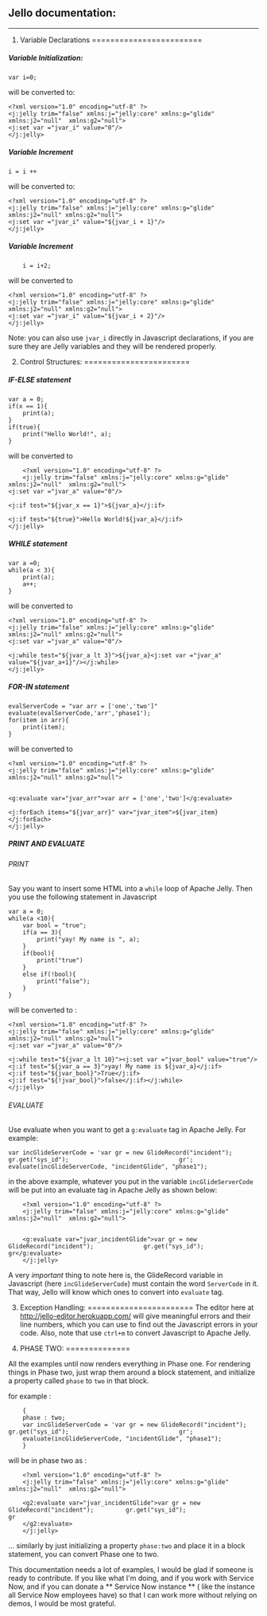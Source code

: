 ## Jello documentation:
------------------------

1. Variable Declarations
========================
##### Variable Initialization:

	var i=0; 
   
will be converted to:

	<?xml version="1.0" encoding="utf-8" ?>
	<j:jelly trim="false" xmlns:j="jelly:core" xmlns:g="glide" xmlns:j2="null" 	xmlns:g2="null">
	<j:set var ="jvar_i" value="0"/>
	</j:jelly>
    
##### Variable Increment

	i = i ++
   
   
 will be converted to:
 
 
 	<?xml version="1.0" encoding="utf-8" ?>
	<j:jelly trim="false" xmlns:j="jelly:core" xmlns:g="glide" xmlns:j2="null" xmlns:g2="null">
	<j:set var ="jvar_i" value="${jvar_i + 1}"/>
	</j:jelly>
    
    
##### Variable Increment 
   
   		i = i+2;
   
  will be converted to
  
  	<?xml version="1.0" encoding="utf-8" ?>
	<j:jelly trim="false" xmlns:j="jelly:core" xmlns:g="glide" xmlns:j2="null" xmlns:g2="null">
	<j:set var ="jvar_i" value="${jvar_i + 2}"/>
	</j:jelly>

Note: you can also use `jvar_i` directly in Javascript declarations, if you are sure they are Jelly variables and they will be rendered properly.


2. Control Structures:
=======================

##### IF-ELSE statement

		
	var a = 0;
	if(x == 1){
    	print(a);
	}
	if(true){
    	print("Hello World!", a);
	}
    
 will be converted to
 
 		<?xml version="1.0" encoding="utf-8" ?>
		<j:jelly trim="false" xmlns:j="jelly:core" xmlns:g="glide" xmlns:j2="null" 	xmlns:g2="null">
	<j:set var ="jvar_a" value="0"/>

	<j:if test="${jvar_x == 1}">${jvar_a}</j:if>

	<j:if test="${true}">Hello World!${jvar_a}</j:if>
	</j:jelly>
    
  
##### WHILE statement

		
	var a =0;
	while(a < 3){
    	print(a);
    	a++;
	}
    
 will be converted to
 
 	<?xml version="1.0" encoding="utf-8" ?>
	<j:jelly trim="false" xmlns:j="jelly:core" xmlns:g="glide" xmlns:j2="null" xmlns:g2="null">
	<j:set var ="jvar_a" value="0"/>

	<j:while test="${jvar_a lt 3}">${jvar_a}<j:set var ="jvar_a" 	value="${jvar_a+1}"/></j:while>
	</j:jelly>
    
    
  
  
 #####  FOR-IN statement
 
 
 		
	evalServerCode = "var arr = ['one','two']"
	evaluate(evalServerCode,'arr','phase1');
	for(item in arr){
    	print(item);
	}

 will be converted to
 
 
 	<?xml version="1.0" encoding="utf-8" ?>
	<j:jelly trim="false" xmlns:j="jelly:core" xmlns:g="glide" xmlns:j2="null" xmlns:g2="null">


	<g:evaluate var="jvar_arr">var arr = ['one','two']</g:evaluate>

	<j:forEach items="${jvar_arr}" var="jvar_item">${jvar_item} </j:forEach> 
	</j:jelly>
    
    
##### PRINT AND EVALUATE 

###### PRINT
Say you want to insert some HTML into a `while` loop of Apache Jelly. Then you use the following statement in Javascript 


	var a = 0;
	while(a <10){
    	var bool = "true";
    	if(a == 3){
    		print("yay! My name is ", a);
    	}
    	if(bool){
    		print("true")
    	}
    	else if(!bool){
    		print("false");
    	}
	}
    
    
will be converted to :

	<?xml version="1.0" encoding="utf-8" ?>
	<j:jelly trim="false" xmlns:j="jelly:core" xmlns:g="glide" xmlns:j2="null" xmlns:g2="null">
	<j:set var ="jvar_a" value="0"/>

	<j:while test="${jvar_a lt 10}"><j:set var ="jvar_bool" value="true"/>
	<j:if test="${jvar_a == 3}">yay! My name is ${jvar_a}</j:if>
	<j:if test="${jvar_bool}">True</j:if>
	<j:if test="${!jvar_bool}">false</j:if></j:while>
	</j:jelly>

###### EVALUATE

Use evaluate when you want to get a `g:evaluate` tag in Apache Jelly. For example:

	var incGlideServerCode = 'var gr = new GlideRecord("incident"); gr.get("sys_id");								gr';
	evaluate(incGlideServerCode, "incidentGlide", "phase1");

in the above example, whatever you put in the variable `incGlideServerCode` will be put into an evaluate tag in Apache Jelly as shown below:

		<?xml version="1.0" encoding="utf-8" ?>
		<j:jelly trim="false" xmlns:j="jelly:core" xmlns:g="glide" xmlns:j2="null" 	xmlns:g2="null">


		<g:evaluate var="jvar_incidentGlide">var gr = new GlideRecord("incident"); 				gr.get("sys_id"); gr</g:evaluate>
		</j:jelly>
        
A very *important* thing to note here is, the GlideRecord variable in Javascript (here `incGlideServerCode`) must contain the word `ServerCode` in it. That way, Jello will know which ones to convert into `evaluate` tag.


3. Exception Handling:
=======================
The editor here at http://jello-editor.herokuapp.com/ will give meaningful errors and their line numbers, which you can use to find out the Javascript errors in your code.
Also, note that use `ctrl+m` to convert Javascript to Apache Jelly.

4. PHASE TWO:
==============

All the examples until now renders everything in Phase one. For rendering things in Phase two, just wrap them around a block statement, and initialize a property called `phase` to `two` in that block.

for example :

		{
        phase : two;
        var incGlideServerCode = 'var gr = new GlideRecord("incident"); 		gr.get("sys_id");								gr';
		evaluate(incGlideServerCode, "incidentGlide", "phase1");
        }
        
 will be in phase two as :
 
 		<?xml version="1.0" encoding="utf-8" ?>
		<j:jelly trim="false" xmlns:j="jelly:core" xmlns:g="glide" xmlns:j2="null" 	xmlns:g2="null">

		<g2:evaluate var="jvar_incidentGlide">var gr = new GlideRecord("incident"); 		gr.get("sys_id");								gr
        </g2:evaluate>
		</j:jelly>

... similarly by just initializing a property `phase:two` and place it in a block statement, you can convert Phase one to two.

This documentation needs a lot of examples, I would be glad if someone is ready to contribute. 
If you like what I'm doing, and if you work with Service Now, and if you can donate a ** Service Now instance ** ( like the instance all Service Now employees have) so that I can work more without relying on demos, I would be most grateful.

 	




